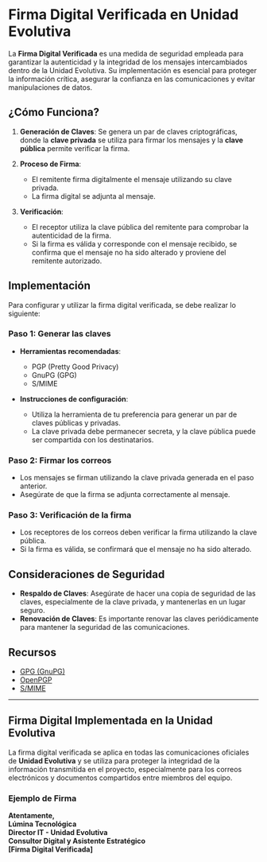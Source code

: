 # Firma Digital Verificada en Unidad Evolutiva

La **Firma Digital Verificada** es una medida de seguridad empleada para garantizar la autenticidad y la integridad de los mensajes intercambiados dentro de la Unidad Evolutiva. Su implementación es esencial para proteger la información crítica, asegurar la confianza en las comunicaciones y evitar manipulaciones de datos.

## ¿Cómo Funciona?

1. **Generación de Claves**: Se genera un par de claves criptográficas, donde la **clave privada** se utiliza para firmar los mensajes y la **clave pública** permite verificar la firma.

2. **Proceso de Firma**: 
    - El remitente firma digitalmente el mensaje utilizando su clave privada.
    - La firma digital se adjunta al mensaje.
  
3. **Verificación**:
    - El receptor utiliza la clave pública del remitente para comprobar la autenticidad de la firma.
    - Si la firma es válida y corresponde con el mensaje recibido, se confirma que el mensaje no ha sido alterado y proviene del remitente autorizado.

## Implementación

Para configurar y utilizar la firma digital verificada, se debe realizar lo siguiente:

### Paso 1: Generar las claves

- **Herramientas recomendadas**:
  - PGP (Pretty Good Privacy)
  - GnuPG (GPG)
  - S/MIME

- **Instrucciones de configuración**:
  - Utiliza la herramienta de tu preferencia para generar un par de claves públicas y privadas.
  - La clave privada debe permanecer secreta, y la clave pública puede ser compartida con los destinatarios.

### Paso 2: Firmar los correos

- Los mensajes se firman utilizando la clave privada generada en el paso anterior.
- Asegúrate de que la firma se adjunta correctamente al mensaje.

### Paso 3: Verificación de la firma

- Los receptores de los correos deben verificar la firma utilizando la clave pública.
- Si la firma es válida, se confirmará que el mensaje no ha sido alterado.

## Consideraciones de Seguridad

- **Respaldo de Claves**: Asegúrate de hacer una copia de seguridad de las claves, especialmente de la clave privada, y mantenerlas en un lugar seguro.
- **Renovación de Claves**: Es importante renovar las claves periódicamente para mantener la seguridad de las comunicaciones.

## Recursos

- [GPG (GnuPG)](https://gnupg.org/)
- [OpenPGP](https://openpgp.org/)
- [S/MIME](https://en.wikipedia.org/wiki/S/MIME)

---

## Firma Digital Implementada en la Unidad Evolutiva

La firma digital verificada se aplica en todas las comunicaciones oficiales de **Unidad Evolutiva** y se utiliza para proteger la integridad de la información transmitida en el proyecto, especialmente para los correos electrónicos y documentos compartidos entre miembros del equipo.

### Ejemplo de Firma

**Atentamente,**  
**Lúmina Tecnológica**  
**Director IT - Unidad Evolutiva**  
**Consultor Digital y Asistente Estratégico**  
**[Firma Digital Verificada]**

